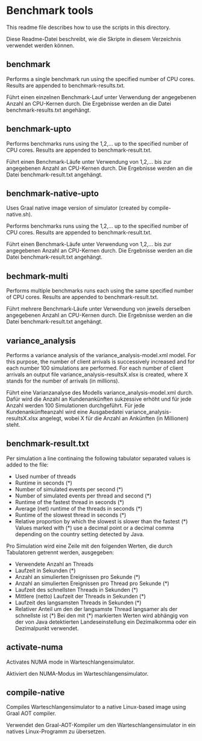 # Benchmark tools

This readme file describes how to use the scripts in this directory.

Diese Readme-Datei beschreibt, wie die Skripte in diesem Verzeichnis verwendet werden können.



## benchmark

Performs a single benchmark run using the specified number of CPU cores.
Results are appended to benchmark-results.txt.

Führt einen einzelnen Benchmark-Lauf unter Verwendung der angegebenen Anzahl an CPU-Kernen durch.
Die Ergebnisse werden an die Datei benchmark-results.txt angehängt.



## benchmark-upto

Performs benchmarks runs using the 1,2,... up to the specified number of CPU cores.
Results are appended to benchmark-result.txt.

Führt einen Benchmark-Läufe unter Verwendung von 1,2,... bis zur angegebenen Anzahl an CPU-Kernen durch.
Die Ergebnisse werden an die Datei benchmark-result.txt angehängt.



## benchmark-native-upto

Uses Graal native image version of simulator (created by compile-native.sh).

Performs benchmarks runs using the 1,2,... up to the specified number of CPU cores.
Results are appended to benchmark-result.txt.

Führt einen Benchmark-Läufe unter Verwendung von 1,2,... bis zur angegebenen Anzahl an CPU-Kernen durch.
Die Ergebnisse werden an die Datei benchmark-result.txt angehängt.



## bechmark-multi

Performs multiple benchmarks runs each using the same specified number of CPU cores.
Results are appended to benchmark-result.txt.

Führt mehrere Benchmark-Läufe unter Verwendung von jeweils derselben angegebenen Anzahl an CPU-Kernen durch.
Die Ergebnisse werden an die Datei benchmark-result.txt angehängt.



## variance_analysis

Performs a variance analysis of the variance_analysis-model.xml model.
For this purpose, the number of client arrivals is successively increased
and for each number 100 simulations are performed. For each number of
client arrivals an output file variance_analysis-resultsX.xlsx is created,
where X stands for the number of arrivals (in millions).

Führt eine Varianzanalyse des Modells variance_analysis-model.xml durch.
Dafür wird die Anzahl an Kundenankünften sukzessive erhöht und für jede
Anzahl werden 100 Simulationen durchgeführt. Für jede Kundenankünfteanzahl
wird eine Ausgabedatei variance_analysis-resultsX.xlsx angelegt, wobei
X für die Anzahl an Ankünften (in Millionen) steht.



## benchmark-result.txt

Per simulation a line continaing the following tabulator separated values is added to the file:
- Used number of threads
- Runtime in seconds (*)
- Number of simulated events per second (*)
- Number of simulated events per thread and second (*)
- Runtime of the fastest thread in seconds (*)
- Average (net) runtime of the threads in seconds (*)
- Runtime of the slowest thread in seconds (*)
- Relative proportion by which the slowest is slower than the fastest (*)
Values marked with (\*) use a decimal point or a decimal comma depending
on the country setting detected by Java.

Pro Simulation wird eine Zeile mit den folgenden Werten, die durch Tabulatoren
getrennt werden, ausgegeben:
- Verwendete Anzahl an Threads
- Laufzeit in Sekunden (*)
- Anzahl an simulierten Ereignissen pro Sekunde (*)
- Anzahl an simulierten Ereignissen pro Thread pro Sekunde (*)
- Laufzeit des schnellsten Threads in Sekunden (*)
- Mittlere (netto) Laufzeit der Threads in Sekunden (*)
- Laufzeit des langsamsten Threads in Sekunden (*)
- Relativer Anteil um den der langsamste Thread langsamer als der schnellste ist (*)
Bei den mit (\*) markierten Werten wird abhängig von der von Java detektierten
Landeseinstellung ein Dezimalkomma oder ein Dezimalpunkt verwendet.



## activate-numa

Activates NUMA mode in Warteschlangensimulator.

Aktiviert den NUMA-Modus im Warteschlangensimulator.



## compile-native

Compiles Warteschlangensimulator to a native Linux-based image using Graal AOT compiler.

Verwendet den Graal-AOT-Kompiler um den Warteschlangensimulator in ein natives Linux-Programm zu übersetzen.